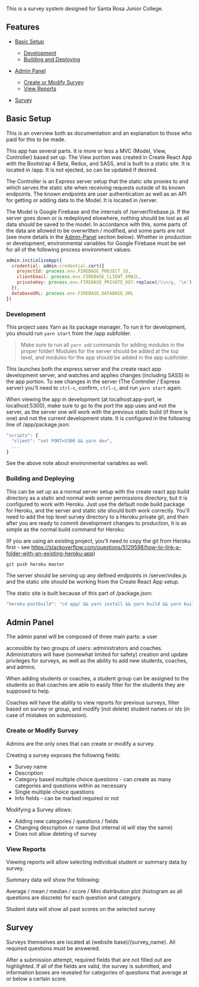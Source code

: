 This is a survey system designed for Santa Rosa Junior College.  

## Features
- [Basic Setup](#basic-setup)
  - [Development](#development)
  - [Building and Deploying](#building-and-deploying)

- [Admin Panel](#admin-panel)
  - [Create or Modify Survey](#create-or-modify-survey)
  - [View Reports](#view-reports)
- [Survey](#survey)

## Basic Setup

This is an overview both as documentation and an explanation to those who paid for this to be made.

This app has several parts.  It is more or less a MVC (Model, View, Controller) based set up.  The View portion was created in Create React App with the Bootstrap 4 Beta, Redux, and SASS, and is built to a static site.  It is located in /app.  It is not ejected, so can be updated if desired.

The Controller is an Express server setup that the static site proxies to and which serves the static site when receiving requests outside of its known endpoints.  The known endpoints are user authentication as well as an API for getting or adding data to the Model.  It is located in /server.

The Model is Google Firebase and the internals of /server/firebase.js.  If the server goes down or is redeployed elsewhere, nothing should be lost as all data should be saved to the model.  In accordance with this, some parts of the data are allowed to be overwritten / modified, and some parts are not (see more details in the [Admin-Panel](#admin-panel) section below).  Whether in production or development, environmental variables for Google Firebase must be set for all of the following process environment values:

```js
admin.initializeApp({
  credential: admin.credential.cert({
    projectId: process.env.FIREBASE_PROJECT_ID,
    clientEmail: process.env.FIREBASE_CLIENT_EMAIL,
    privateKey: process.env.FIREBASE_PRIVATE_KEY.replace(/\\n/g, '\n')
  }),
  databaseURL: process.env.FIREBASE_DATABASE_URL
})
```

### Development

This project uses Yarn as its package manager.  To run it for development, you should run `yarn start` from the /app subfolder.  

> Make sure to run all `yarn add` commands for adding modules in the proper folder!  Modules for the server should be added at the top level, and modules for the app should be added in the app subfolder.

This launches both the express server and the create react app development server, and watches and applies changes (including SASS) in the app portion.  To see changes in the server (The Controller / Express server) you'll need to `ctrl-c`, confirm, `ctrl-c`, and run `yarn start` again.

When viewing the app in development (at localhost:app-port, ie localhost:5300), make sure to go to the port the app uses and not the server, as the server one will work with the previous static build (if there is one) and not the current development state.  It is configured in the following line of /app/package.json:

```js
"scripts": {
  "client": "set PORT=5300 && yarn dev",
  ...
}
```

See the above note about environmental variables as well.

### Building and Deploying

This can be set up as a normal server setup with the create react app build directory as a static and normal web server permissions directory, but it is configured to work with Heroku.  Just use the default node build package for Heroku, and the server and static site should both work correctly.  You'll need to add the top level survey directory to a Heroku private git, and then after you are ready to commit development changes to production, it is as simple as the normal build command for Heroku:

(If you are using an existing project, you'll need to copy the git from Heroku first - see https://stackoverflow.com/questions/5129598/how-to-link-a-folder-with-an-existing-heroku-app)

```
git push heroku master
```

The server should be serving up any defined endpoints in /server/index.js and the static site should be working from the Create React App setup.

The static site is built because of this part of /package.json:

```js
"heroku-postbuild": "cd app/ && yarn install && yarn build && yarn build-css",
```

## Admin Panel

The admin panel will be composed of three main parts: a user

accessible by two groups of users: administrators and coaches.  Administrators will have (somewhat limited for safety) creation and update privileges for surveys, as well as the ability to add new students, coaches, and admins.

When adding students or coaches, a student group can be assigned to the students so that coaches are able to easily filter for the students they are supposed to help.

Coaches will have the ability to view reports for previous surveys, filter based on survey or group, and modify (not delete) student names or ids (in case of mistakes on submission).


### Create or Modify Survey

Admins are the only ones that can create or modify a survey.

Creating a survey exposes the following fields:
* Survey name
* Description
* Category based multiple choice questions - can create as many categories and questions within as necessary
* Single multiple choice questions
* Info fields - can be marked required or not

Modifying a Survey allows:
* Adding new categories / questions / fields
* Changing description or name (but internal id will stay the same)
* Does not allow deleting of survey


### View Reports

Viewing reports will allow selecting individual student or summary data by survey.  

Summary data will show the following:

Average / mean / median / score / Mini distribution plot (histogram as all questions are discrete) for each question and category.  

Student data will show all past scores on the selected survey


## Survey

Surveys themselves are located at (website base)/{survey_name}.  All required questions must be answered.

After a submission attempt, required fields that are not filled out are highlighted.  If all of the fields are valid, the survey is submitted, and information boxes are revealed for categories of questions that average at or below a certain score.
